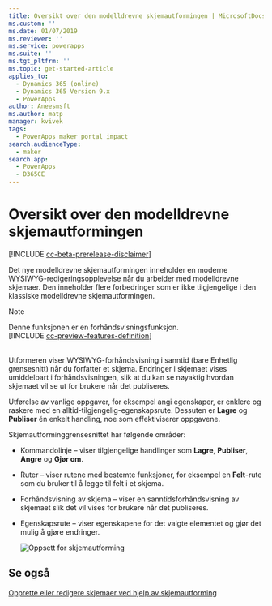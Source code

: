 ```yaml
---
title: Oversikt over den modelldrevne skjemautformingen | MicrosoftDocs
ms.custom: ''
ms.date: 01/07/2019
ms.reviewer: ''
ms.service: powerapps
ms.suite: ''
ms.tgt_pltfrm: ''
ms.topic: get-started-article
applies_to:
  - Dynamics 365 (online)
  - Dynamics 365 Version 9.x
  - PowerApps
author: Aneesmsft
ms.author: matp
manager: kvivek
tags:
  - PowerApps maker portal impact
search.audienceType:
  - maker
search.app:
  - PowerApps
  - D365CE
---
```

# <a name="overview-of-the-model-driven-form-designer"></a>Oversikt over den modelldrevne skjemautformingen
[!INCLUDE [cc-beta-prerelease-disclaimer](../../includes/cc-beta-prerelease-disclaimer.md)]

Det nye modelldrevne skjemautformingen inneholder en moderne WYSIWYG-redigeringsopplevelse når du arbeider med modelldrevne skjemaer. Den inneholder flere forbedringer som er ikke tilgjengelige i den klassiske modelldrevne skjemautformingen. 

> [!NOTE]
> Denne funksjonen er en forhåndsvisningsfunksjon. <br />
> [!INCLUDE [cc-preview-features-definition](../../includes/cc-preview-features-definition.md)] <br /><br />

Utformeren viser WYSIWYG-forhåndsvisning i sanntid (bare Enhetlig grensesnitt) når du forfatter et skjema. Endringer i skjemaet vises umiddelbart i forhåndsvisningen, slik at du kan se nøyaktig hvordan skjemaet vil se ut for brukere når det publiseres. 

Utførelse av vanlige oppgaver, for eksempel angi egenskaper, er enklere og raskere med en alltid-tilgjengelig-egenskapsrute. Dessuten er **Lagre** og **Publiser** én enkelt handling, noe som effektiviserer oppgavene.

Skjemautforminggrensesnittet har følgende områder: 
- Kommandolinje – viser tilgjengelige handlinger som **Lagre**, **Publiser**, **Angre** og **Gjør om**. 
- Ruter – viser rutene med bestemte funksjoner, for eksempel en **Felt**-rute som du bruker til å legge til felt i et skjema. 
- Forhåndsvisning av skjema – viser en sanntidsforhåndsvisning av skjemaet slik det vil vises for brukere når det publiseres. 
- Egenskapsrute – viser egenskapene for det valgte elementet og gjør det mulig å gjøre endringer.

   ![Oppsett for skjemautforming](media/form-designer.png)

## <a name="see-also"></a>Se også
[Opprette eller redigere skjemaer ved hjelp av skjemautforming](create-and-edit-forms.md)
